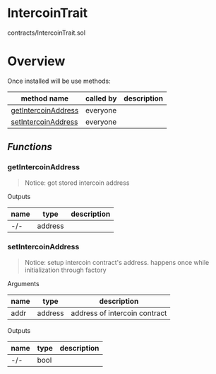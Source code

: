 # IntercoinTrait

contracts/IntercoinTrait.sol

# Overview

Once installed will be use methods:

| **method name** | **called by** | **description** |
|-|-|-|
|<a href="#getintercoinaddress">getIntercoinAddress</a>|everyone||
|<a href="#setintercoinaddress">setIntercoinAddress</a>|everyone||
## *Functions*
### getIntercoinAddress

> Notice: got stored intercoin address

Outputs

| **name** | **type** | **description** |
|-|-|-|
| -/- | address |  |



### setIntercoinAddress

> Notice: setup intercoin contract's address. happens once while initialization through factory

Arguments

| **name** | **type** | **description** |
|-|-|-|
| addr | address | address of intercoin contract |

Outputs

| **name** | **type** | **description** |
|-|-|-|
| -/- | bool |  |


